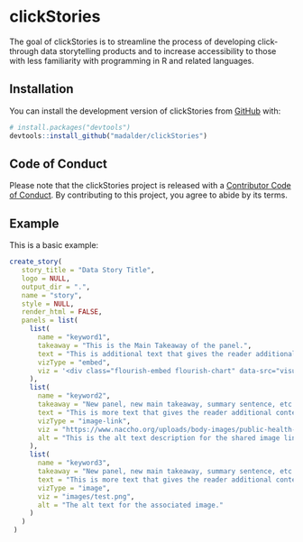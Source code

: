 
# clickStories

<!-- badges: start -->
<!-- badges: end -->

The goal of clickStories is to streamline the process of developing click-through data storytelling products and to increase accessibility to those with less familiarity with programming in R and related languages.

## Installation

You can install the development version of clickStories from [GitHub](https://github.com/) with:

``` r
# install.packages("devtools")
devtools::install_github("madalder/clickStories")
```

## Code of Conduct
  
  Please note that the clickStories project is released with a [Contributor Code of Conduct](https://contributor-covenant.org/version/2/1/CODE_OF_CONDUCT.html). By contributing to this project, you agree to abide by its terms.

## Example

This is a basic example:

``` r
create_story(
   story_title = "Data Story Title",
   logo = NULL,
   output_dir = ".",
   name = "story",
   style = NULL,
   render_html = FALSE,
   panels = list(
     list(
       name = "keyword1",
       takeaway = "This is the Main Takeaway of the panel.",
       text = "This is additional text that gives the reader additional context.",
       vizType = "embed",
       viz = '<div class="flourish-embed flourish-chart" data-src="visualisation/11597006"><script src="https://public.flourish.studio/resources/embed.js"></script></div>'
     ),
     list(
       name = "keyword2",
       takeaway = "New panel, new main takeaway, summary sentence, etc.",
       text = "This is more text that gives the reader additional context.",
       vizType = "image-link",
       viz = "https://www.naccho.org/uploads/body-images/public-health-101-infographic-no-logo.jpg",
       alt = "This is the alt text description for the shared image link"
     ),
     list(
       name = "keyword3",
       takeaway = "New panel, new main takeaway, summary sentence, etc.",
       text = "This is more text that gives the reader additional context.",
       vizType = "image",
       viz = "images/test.png",
       alt = "The alt text for the associated image."
     )
   )
 )
 
```

